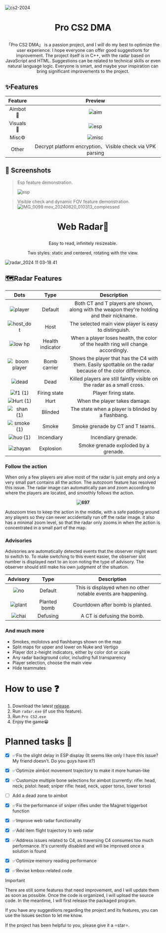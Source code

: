 ![cs2-2024](https://github.com/user-attachments/assets/afbeb13e-1f2f-4a98-a77a-fb0f42a3ecf7)
# <p align="center">Pro CS2 DMA</p>

<p align="center">「Pro CS2 DMA」 is a passion project, and I will do my best to optimize the user experience. I hope everyone can offer good suggestions for improvement. The project itself is in C++, with the radar based on JavaScript and HTML. Suggestions can be related to technical skills or even natural language logic. Everyone is smart, and maybe your inspiration can bring significant improvements to the project.</p>

## ✨Features 
|     Feature  |   Preview   |
|  :---:       |   :---:     |
| Aimbot🔫    | ![aim](https://github.com/user-attachments/assets/6ae23d1b-df50-48f3-964f-60830b2745c8)  |
| Visuals👀   | ![esp](https://github.com/user-attachments/assets/d9127f6a-cd54-4c63-af0d-090c5e026cf2)  |
| Misc⚙       | ![misc](https://github.com/user-attachments/assets/ed60409f-c3f7-4fd2-b030-8f1efd88e948) |
| Other       | Decrypt platform encryption、Visible check via VPK parsing  |
 
## 🧩 Screenshots
> Esp feature demonstration.
> 
> ![esp](https://github.com/user-attachments/assets/76f2fe8f-c0d5-4852-97cd-a5b98f7bd548)

> 
> Visible check and dynamic FOV feature demonstration.
> ![IMG_0098 mov_20240820_010313_compressed](https://github.com/user-attachments/assets/54c6202b-45c7-40da-a8a5-36d68993c030)
> 



                              

 

# <p align="center">Web Radar🧭</p>
<p align="center">Easy to read, infinitely resizeable.</p>
<p align="center">Two styles: static and centered, rotating with the view.</p>

![radar_2024 11 03-18 41](https://github.com/user-attachments/assets/30b4b6c6-2239-435d-bd4c-f6f26f656e8a)


## 🗺Radar Features
|     Dots    |   Type   |     Description     |
|  :---:       |   :---:  |         :---:       |
| ![player](https://github.com/user-attachments/assets/b41a9cdc-6461-47e9-a2c8-860e13e1f260) | Default     | Both CT and T players are shown, along with the weapon they're holding and their nickname.    |
|  ![host_dot](https://github.com/user-attachments/assets/98a2df8b-3722-49b0-b36d-c5a38267a245)| Host       | The selected main view player is easy to distinguish.      |
| ![low hp](https://github.com/user-attachments/assets/101e1743-abca-4cf3-a6c8-f2dbe81ca284) | Health indicator  | When a player loses health, the color of the health ring will change accordingly.      |
| ![boom player](https://github.com/user-attachments/assets/44848735-f3ee-4c59-9d8e-a6476ef302e7)| Bomb carrier  | Shows the player that has the C4 with them. Easily spottable on the radar because of the color difference. |
| ![dead](https://github.com/user-attachments/assets/16de6160-cb20-4273-b4ef-7e255db29bff)| Dead  | Killed players are still faintly visible on the radar as a small cross.      |
| ![f1 (1)](https://github.com/user-attachments/assets/e6e2fcf2-d29a-4c14-bbb6-da1b9a845ce0)| Firing state  | Player firing state.      |
| ![Hurt (1)](https://github.com/user-attachments/assets/8207e985-e6f9-49ff-ac47-776c3e7abf0d)| Hurt  | When the player takes damage.     |
| ![shan (1)](https://github.com/user-attachments/assets/7a4edc95-f4bf-4323-8833-485db1b82173)| Blinded | The state when a player is blinded by a flashbang.     |
| ![smoke (1)](https://github.com/user-attachments/assets/e0287184-10de-47f0-8cf9-9e3ed3697d86)| Smoke | Smoke grenade by CT and T teams.     |
| ![huo (1)](https://github.com/user-attachments/assets/354542b5-0c90-46f2-8f46-ae2b1a0905dd)| Incendiary  | Incendiary grenade.     |
| ![zhayan](https://github.com/user-attachments/assets/09937762-0e49-46f2-ac1e-bd0bf7fd0547)| Explosion  | Smoke grenade exploded by a grenade.     |

### Follow the action  

When only a few players are alive most of the radar is just empty and only a very small part contains all the action. The autozoom feature has resolved this issue. The radar image can automatically pan and zoom according to where the players are located, and smoothly follows the action.
  **<p align="center">![697](https://github.com/user-attachments/assets/28a271a4-d1ce-4516-ac13-740db8efcab0)</p>** 
Autozoom tries to keep the action in the middle, with a safe padding around any players so they can never accidentally run off the radar image. it also has a minimal zoom level, so that the radar only zooms in when the action is concentrated in a small part of the map.  

  


### Advisories

  Advisories are automatically detected events that the observer might want to switch to. To make switching to this event easier, the observer slot number is displayed next to an icon noting the type of advisory. The observer should still make his own judgment of the situation.  

|     Advisory    |   Type   |     Description     |
|  :---:       |   :---:  |         :---:       |
| ![no](https://github.com/user-attachments/assets/285a2d04-5001-4a59-ac1f-b954e4c15fc1)| Default     | This is displayed when no other notable events are happening.    |
| ![plant](https://github.com/user-attachments/assets/af6671fc-581c-4858-af52-b39487e2d625)| Planted bomb  | Countdown after bomb is planted.      |  
| ![chai](https://github.com/user-attachments/assets/8b698bfc-623b-4d75-b6a9-5334384db852)| Defusing      | A CT is defusing the bomb.      |



### And much more
  + Smokes, molotovs and flashbangs shown on the map
  + Split maps for upper and lower on Nuke and Vertigo 
  + Player dot z-height indicators, either by color dot or scale
  + Any radar background color, including full transparency
  + Player selection, choose the main view
  + Hide teammates



# How to use ❓

  1. Download the latest [release](../../releases).
  2. Run `radar.exe` (if use this feature).
  3. Run `Pro CS2.exe`
  4. Enjoy the game😀


# Planned tasks 📑  

  - [x] ✅Fix the slight delay in ESP display (It seems like only I have this issue? My friend doesn't. Do you guys have it?)
  - [x] ✅Optimize aimbot movement trajectory to make it more human-like
  - [x] ✅Customize multiple bone selections for aimbot (currently: rifle: head, neck; pistol: head; sniper rifle: head, neck, upper torso, lower torso)
  - [ ] Add a dead zone to aimbot
  - [x] ✅Fix the performance of sniper rifles under the Magnet triggerbot function
  - [x] ✅Improve web radar functionality
  - [x] ✅Add item flight trajectory to web radar
  - [x] ✅Address issues related to C4, as traversing C4 consumes too much performance. It's currently disabled and will be improved once a solution is found
  - [x] ✅Optimize memory reading performance
  - [x] ✅Revise kmbox-related code

    

    

> [!IMPORTANT]
> There are still some features that need improvement, and I will update them as soon as possible. Once the code is organized, I will upload the source code. In the meantime, I will first release the packaged program. 

If you have any suggestions regarding the project and its features, you can use the Issues section to let me know. 

If the project has been helpful to you, please give it a ⭐star⭐.



